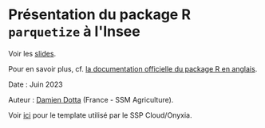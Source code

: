 # Présentation du package R `parquetize` à l'Insee

Voir les [slides](https://ddotta.github.io/parquetize_presentation/).

Pour en savoir plus, cf. [la documentation officielle du package R en anglais](https://github.com/ddotta/parquetize).

Date : Juin 2023

Auteur : [Damien Dotta](https://github.com/ddotta) (France - SSM Agriculture).

Voir [ici](https://github.com/InseeFrLab/onyxia-quarto) pour le template utilisé par le SSP Cloud/Onyxia.
